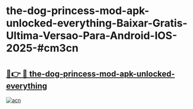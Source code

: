 # the-dog-princess-mod-apk-unlocked-everything-Baixar-Gratis-Ultima-Versao-Para-Android-IOS-2025-#cm3cn

# <h2><a href="https://ainizakaria.my?title=the-dog-princess-mod-apk-unlocked-everything&ref=25M">🔗👉 🔴 the-dog-princess-mod-apk-unlocked-everything</a></h2>

[![acn](https://github.com/user-attachments/assets/0f9c940e-d8b0-45ae-aac7-cd30a18b3e1c)](https://ainizakaria.my?title=the-dog-princess-mod-apk-unlocked-everything&ref=25M)

